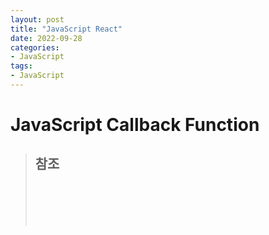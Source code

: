 ```yaml
---
layout: post
title: "JavaScript React"
date: 2022-09-28
categories:
- JavaScript
tags:
- JavaScript
---
```


# JavaScript Callback Function



> ## 참조  
> []()   
> []()   
> []()   
> []()   
> []()   